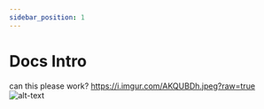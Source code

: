 ```yaml
---
sidebar_position: 1
---
```


# Docs Intro
can this please work?
https://i.imgur.com/AKQUBDh.jpeg?raw=true
![alt-text](https://github.com/neutraltone/awesome-stock-resources/blob/master/img/splash.jpg?raw=true)

